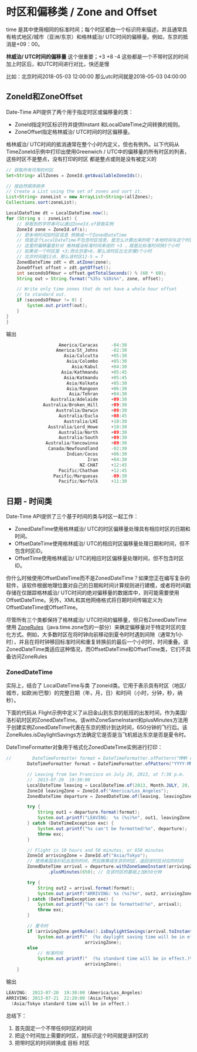 # 时区和偏移类 / Zone and Offset
time 是其中使用相同的标准时间；每个时区都由一个标识符来描述，并且通常具有格式地区/城市（亚洲/东京）和格林威治/ UTC时间的偏移量。例如，东京的抵消是+09：00。

**林威治/ UTC时间的偏移量** 这个很重要；+3 +8 -4 这些都是一个不带时区的时间加上时区后，和UTC时间进行对比，快还是慢

比如：北京时间2018-05-03 12:00:00 那么utc时间就是2018-05-03 04:00:00

## ZoneId和ZoneOffset
Date-Time API提供了两个用于指定时区或偏移量的类：

* ZoneId指定时区标识符并提供Instant 和LocalDateTime之间转换的规则。
* ZoneOffset指定格林威治/ UTC时间的时区偏移量。

格林威治/ UTC时间的抵消通常在整个小时内定义，但也有例外。以下代码从 TimeZoneId示例中打印出使用Greenwich / UTC中的偏移量的所有时区的列表，这些时区不是整点，没有打印的时区 都是整点或则是没有被定义的

```java
// 获取所有可用的时区
Set<String> allZones = ZoneId.getAvailableZoneIds();

// 按自然顺序排序
// Create a List using the set of zones and sort it.
List<String> zoneList = new ArrayList<String>(allZones);
Collections.sort(zoneList);

LocalDateTime dt = LocalDateTime.now();
for (String s : zoneList) {
    // 获取到的字符串可以通过ZoneId.of获取实例
    ZoneId zone = ZoneId.of(s);
    // 把本地时间加时区信息 转换成一个ZonedDateTime
    // 但是这个LocalDateTime不包含时区信息，是怎么计算出来的呢？本地时间与这个时区相差n小时？
    // 这里的偏移量是针对 格林威治标准时间来说的 +3 ，就是比标准时间快3个小时
    // 如果说一个时区是 +3;而北京是+8，那么该时区比北京慢5个小时
    // 北京时间是12点，那么该时区12-5 = 7
    ZonedDateTime zdt = dt.atZone(zone);
    ZoneOffset offset = zdt.getOffset();
    int secondsOfHour = offset.getTotalSeconds() % (60 * 60);
    String out = String.format("%35s %10s%n", zone, offset);

    // Write only time zones that do not have a whole hour offset
    // to standard out.
    if (secondsOfHour != 0) {
        System.out.printf(out);
    }
}
}
```

输出

```java
                    America/Caracas     -04:30
                   America/St_Johns     -02:30
                      Asia/Calcutta     +05:30
                       Asia/Colombo     +05:30
                         Asia/Kabul     +04:30
                     Asia/Kathmandu     +05:45
                      Asia/Katmandu     +05:45
                       Asia/Kolkata     +05:30
                       Asia/Rangoon     +06:30
                        Asia/Tehran     +04:30
                 Australia/Adelaide     +09:30
              Australia/Broken_Hill     +09:30
                   Australia/Darwin     +09:30
                    Australia/Eucla     +08:45
                      Australia/LHI     +10:30
                Australia/Lord_Howe     +10:30
                    Australia/North     +09:30
                    Australia/South     +09:30
               Australia/Yancowinna     +09:30
                Canada/Newfoundland     -02:30
                       Indian/Cocos     +06:30
                               Iran     +04:30
                            NZ-CHAT     +12:45
                    Pacific/Chatham     +12:45
                  Pacific/Marquesas     -09:30
                    Pacific/Norfolk     +11:30
```

## 日期 - 时间类
Date-Time API提供了三个基于时间的类与时区一起工作：

* ZonedDateTime使用格林威治/ UTC的时区偏移量处理具有相应时区的日期和时间。
* OffsetDateTime使用格林威治/ UTC的相应时区偏移量处理日期和时间，但不包含时区ID。
* OffsetTime使用格林威治/ UTC的相应时区偏移量处理时间，但不包含时区ID。

你什么时候使用OffsetDateTime而不是ZonedDateTime？如果您正在编写复杂的软件，该软件根据地理位置对自己的日期和时间计算规则进行建模，或者将时间戳存储在仅跟踪格林威治/ UTC时间的绝对偏移量的数据库中，则可能需要使用OffsetDateTime。另外，XML和其他网络格式将日期时间传输定义为OffsetDateTime或OffsetTime。

尽管所有三个类都保持了格林威治/ UTC时间的偏移量，但只有ZonedDateTime使用 [ZoneRules](https://docs.oracle.com/javase/8/docs/api/java/time/zone/ZoneRules.html)（java.time.zone包的一部分）来确定偏移量对于特定时区的变化方式。例如，大多数时区在将时钟向前移动到夏令时时遇到间隙（通常为1小时），并且在将时钟移回标准时间和重复转换前的最后一个小时时，时间重叠。该ZonedDateTime类适应这种情况，而OffsetDateTime和OffsetTime类，它们不具备访问ZoneRules


### ZonedDateTime
实际上，结合了 LocalDateTime与类 了zoneid类。它用于表示具有时区（地区/城市，如欧洲/巴黎）的完整日期（年，月，日）和时间（小时，分钟，秒，纳秒）。

下面的代码从 Flight示例中定义了从旧金山到东京的航班的出发时间，作为美国/洛杉矶时区的ZonedDateTime。该withZoneSameInstant和plusMinutes方法用于创建实例ZonedDateTime代表在东京的预计到达时间，650分钟的飞行后。该ZoneRules.isDaylightSavings方法确定它是否是当飞机抵达东京是否是夏令时。

DateTimeFormatter对象用于格式化ZonedDateTime实例进行打印：

```java
//        DateTimeFormatter format = DateTimeFormatter.ofPattern("MMM d yyyy  hh:mm a");
        DateTimeFormatter format = DateTimeFormatter.ofPattern("YYYY-MM-dd  HH:mm:ss");

        // Leaving from San Francisco on July 20, 2013, at 7:30 p.m.
        //  2013-07-20  19:30:00
        LocalDateTime leaving = LocalDateTime.of(2013, Month.JULY, 20, 19, 30);
        ZoneId leavingZone = ZoneId.of("America/Los_Angeles");
        ZonedDateTime departure = ZonedDateTime.of(leaving, leavingZone);

        try {
            String out1 = departure.format(format);
            System.out.printf("LEAVING:  %s (%s)%n", out1, leavingZone);
        } catch (DateTimeException exc) {
            System.out.printf("%s can't be formatted!%n", departure);
            throw exc;
        }

        // Flight is 10 hours and 50 minutes, or 650 minutes
        ZoneId arrivingZone = ZoneId.of("Asia/Tokyo");
        // 使用美国洛杉矶出发的时间，然后换算成东京的时区，返回该时区对应的时间
        ZonedDateTime arrival = departure.withZoneSameInstant(arrivingZone)
                .plusMinutes(650); // 在该时区的基础上加650分钟

        try {
            String out2 = arrival.format(format);
            System.out.printf("ARRIVING: %s (%s)%n", out2, arrivingZone);
        } catch (DateTimeException exc) {
            System.out.printf("%s can't be formatted!%n", arrival);
            throw exc;
        }

        // 夏令时
        if (arrivingZone.getRules().isDaylightSavings(arrival.toInstant()))
            System.out.printf("  (%s daylight saving time will be in effect.)%n",
                              arrivingZone);
        else
            // 标准时间
            System.out.printf("  (%s standard time will be in effect.)%n",
                              arrivingZone);
    }
```

输出

```java
LEAVING:  2013-07-20  19:30:00 (America/Los_Angeles)
ARRIVING: 2013-07-21  22:20:00 (Asia/Tokyo)
  (Asia/Tokyo standard time will be in effect.)
```

总结下：

1. 首先固定一个不带任何时区的时间
2. 把这个时间加上需要的时区，就标识这个时间就是该时区的
3. 把带时区的时间转换成 目标 时区